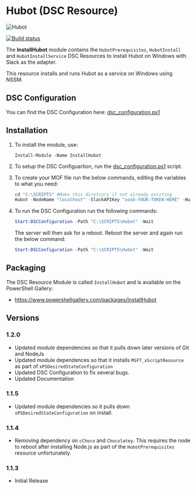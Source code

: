 # Hubot (DSC Resource)

![Hubot](http://i.imgur.com/NhTqeZ2.png)

[![Build status](https://ci.appveyor.com/api/projects/status/yj30jkt66cy2ihix/branch/master?svg=true)](https://ci.appveyor.com/project/adambirds/hubot-dsc-resource/branch/master)

The **InstallHubot** module contains the `HubotPrerequisites`, `HubotInstall` and `HubotInstallService`
DSC Resources to install Hubot on Windows with Slack as the adapter.

This resource installs and runs Hubot as a service on Windows using NSSM.

## DSC Configuration

You can find the DSC Configuration here: [dsc_configuration.ps1](DSCConfigurations/dsc_configuration.ps1)

## Installation

1. To install the module, use:

   `Install-Module -Name InstallHubot`

2. To setup the DSC Configuartion, run the [dsc_configuration.ps1](DSCConfigurations/dsc_configuration.ps1) script.

3. To create your MOF file run the below commands, editing the variables to what you need:

   ``` powershell
   cd "C:\SCRIPTS" #Make this diretcory if not already existing
   Hubot -NodeName "localhost" -SlackAPIKey "xoxb-YOUR-TOKEN-HERE" -HubotAdapter "slack" -HubotBotName "bot" -HubotBotPath "C:\SCRIPTS\myhubot" #HubotBotName can not be Hubot
   ```

4. To run the DSC Configuration run the following commands:

   ```powershell
   Start-DSCConfiguration -Path "C:\SCRIPTS\Hubot" -Wait
   ```

   The server will then ask for a reboot. Reboot the server and again run the below command:

   ``` powershell
   Start-DSCConfiguration -Path "C:\SCRIPTS\Hubot" -Wait
   ```

## Packaging

The DSC Resource Module is called `InstallHubot` and is available on the PowerShell Gallery:
* https://www.powershellgallery.com/packages/InstallHubot

## Versions

### 1.2.0

* Updated module dependencies so that it pulls down later versions of Git and NodeJs
* Updated module dependences so that it installs `MSFT_xScriptResource` as part of `xPSDesiredStateConfiguration`
* Updated DSC Configuration to fix several bugs.
* Updated Documentation

### 1.1.5

* Updated module dependencies so it pulls down `xPSDesiredStateConfiguration` on install.

### 1.1.4

* Removing dependency on `cChoco` and `Chocolatey`. This requires the node to reboot after installing Node.js as part of the `HubotPrerequisites` resource unfortunately.


### 1.1.3

* Initial Release

